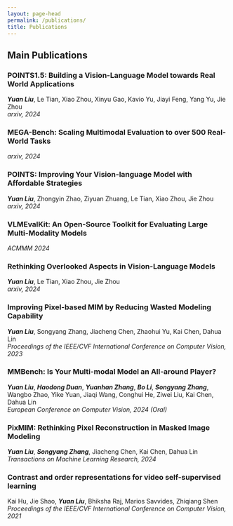 ```yaml
---
layout: page-head
permalink: /publications/
title: Publications
---
```


## Main Publications

### POINTS1.5: Building a Vision-Language Model towards Real World Applications
***Yuan Liu***, Le Tian, Xiao Zhou, Xinyu Gao, Kavio Yu, Jiayi Feng, Yang Yu, Jie Zhou  
*arxiv, 2024*

### MEGA-Bench: Scaling Multimodal Evaluation to over 500 Real-World Tasks
*arxiv, 2024*

### POINTS: Improving Your Vision-language Model with Affordable Strategies
***Yuan Liu***, Zhongyin Zhao, Ziyuan Zhuang, Le Tian, Xiao Zhou, Jie Zhou  
*arxiv, 2024*

### VLMEvalKit: An Open-Source Toolkit for Evaluating Large Multi-Modality Models
*ACMMM 2024*

### Rethinking Overlooked Aspects in Vision-Language Models
***Yuan Liu***, Le Tian, Xiao Zhou, Jie Zhou  
*arxiv, 2024*

### Improving Pixel-based MIM by Reducing Wasted Modeling Capability
***Yuan Liu***, Songyang Zhang, Jiacheng Chen, Zhaohui Yu, Kai Chen, Dahua Lin   
*Proceedings of the IEEE/CVF International Conference on Computer Vision, 2023*

### MMBench: Is Your Multi-modal Model an All-around Player?
***Yuan Liu***, ***Haodong Duan***, ***Yuanhan Zhang***, ***Bo Li***, ***Songyang Zhang***, Wangbo Zhao, Yike Yuan, Jiaqi Wang, Conghui He, Ziwei Liu, Kai Chen, Dahua Lin<br>
*European Conference on Computer Vision, 2024 (Oral)*   

### PixMIM: Rethinking Pixel Reconstruction in Masked Image Modeling
***Yuan Liu***, ***Songyang Zhang***, Jiacheng Chen, Kai Chen, Dahua Lin<br>
*Transactions on Machine Learning Research, 2024*

### Contrast and order representations for video self-supervised learning
Kai Hu, Jie Shao, ***Yuan Liu***, Bhiksha Raj, Marios Savvides, Zhiqiang Shen<br>
*Proceedings of the IEEE/CVF International Conference on Computer Vision, 2021*



